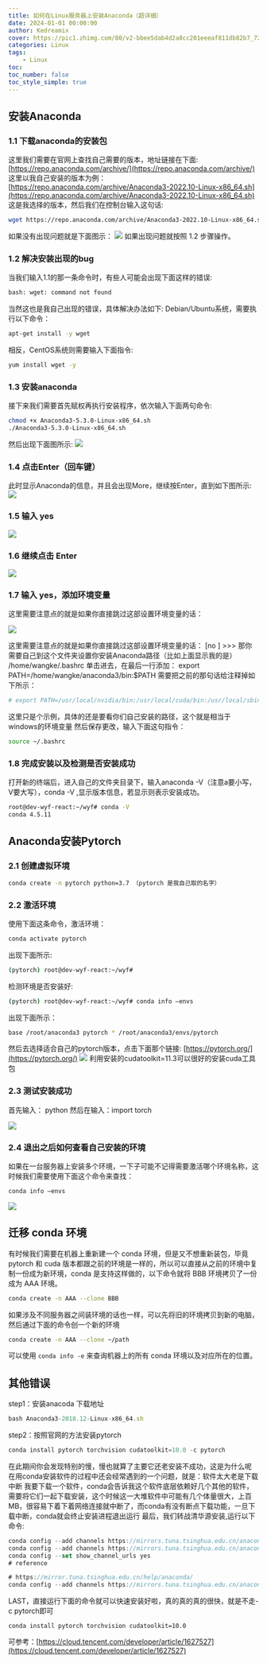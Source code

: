 ```yaml
---
title: 如何在Linux服务器上安装Anaconda（超详细）
date: 2024-01-01 00:00:00
author: Kedreamix
cover: https://pic1.zhimg.com/80/v2-bbee5dab4d2a8cc201eeeaf811db82b7_720w.png
categories: Linux
tags:
    - Linux
toc:
toc_number: false
toc_style_simple: true
---
```


## 安装Anaconda
### 1.1 下载anaconda的安装包
这里我们需要在官网上查找自己需要的版本，地址链接在下面:
[https://repo.anaconda.com/archive/](https://repo.anaconda.com/archive/)
这里以我自己安装的版本为例：
[https://repo.anaconda.com/archive/Anaconda3-2022.10-Linux-x86_64.sh](https://repo.anaconda.com/archive/Anaconda3-2022.10-Linux-x86_64.sh)
这是我选择的版本，然后我们在控制台输入这句话:
```bash
wget https://repo.anaconda.com/archive/Anaconda3-2022.10-Linux-x86_64.sh
```
如果没有出现问题就是下面图示：
![](https://pic1.zhimg.com/v2-d676de98829f1145c75f69bc9896c15e.png)
如果出现问题就按照 1.2 步骤操作。

### 1.2 解决安装出现的bug
当我们输入1.1的那一条命令时，有些人可能会出现下面这样的错误:
```bash
bash: wget: command not found
```
当然这也是我自己出现的错误，具体解决办法如下: Debian/Ubuntu系统，需要执行以下命令：
```bash
apt-get install -y wget
```
相反，CentOS系统则需要输入下面指令:
```bash
yum install wget -y
```
### 1.3 安装anaconda
接下来我们需要首先赋权再执行安装程序，依次输入下面两句命令:
```bash
chmod +x Anaconda3-5.3.0-Linux-x86_64.sh
./Anaconda3-5.3.0-Linux-x86_64.sh
```
然后出现下面图所示:
![](https://picx.zhimg.com/v2-450e81bb2de67a3c137bf068af871d6b.png)

### 1.4 点击Enter（回车键）
此时显示Anaconda的信息，并且会出现More，继续按Enter，直到如下图所示:
![](https://picx.zhimg.com/v2-558fb8bd56454e22cd5853e97d5d58ef.png)

### 1.5 输入 yes
![](https://picx.zhimg.com/v2-6957bbec41567ae3cf222d00cefa9bca.png)

### 1.6 继续点击 Enter
![](https://pic1.zhimg.com/v2-9cacfb8685e9f1c10036d80edffe6fdd.png)

### 1.7 输入 yes，添加环境变量
这里需要注意点的就是如果你直接跳过这部设置环境变量的话：

![](https://pic1.zhimg.com/v2-f0f80af2b03a73a6a81e82149405e38c.png)

这里需要注意点的就是如果你直接跳过这部设置环境变量的话：
[no ] >>>
那你需要自己到这个文件夹设置你安装Anaconda路径（比如上面显示我的是）
/home/wangke/.bashrc
单击进去，在最后一行添加：
export PATH=/home/wangke/anaconda3/bin:$PATH
需要把之前的那句话给注释掉如下所示：

```bash
# export PATH=/usr/local/nvidia/bin:/usr/local/cuda/bin:/usr/local/sbin:/usr/sbin:/sbin:$PATHexport PATH=/root/anaconda3/bin:$PATH
```
这里只是个示例，具体的还是要看你们自己安装的路径，这个就是相当于windows的环境变量
然后保存更改，输入下面这句指令：
```bash
source ~/.bashrc
```
### 1.8 完成安装以及检测是否安装成功
打开新的终端后，进入自己的文件夹目录下，输入anaconda -V（注意a要小写，V要大写），conda -V ,显示版本信息，若显示则表示安装成功。
```bash
root@dev-wyf-react:~/wyf# conda -V
conda 4.5.11
```
## Anaconda安装Pytorch
### 2.1 创建虚拟环境
```bash
conda create -n pytorch python=3.7 （pytorch 是我自己取的名字）
```
### 2.2 激活环境
使用下面这条命令，激活环境：
```bash
conda activate pytorch
```
出现下面所示:
```bash
(pytorch) root@dev-wyf-react:~/wyf#
```
检测环境是否安装好:
```bash
(pytorch) root@dev-wyf-react:~/wyf# conda info –envs
```
出现下面所示：
```bash
base /root/anaconda3 pytorch * /root/anaconda3/envs/pytorch
```
然后去选择适合自己的pytorch版本，点击下面那个链接:
[https://pytorch.org/](https://pytorch.org/)
![](https://pica.zhimg.com/v2-909fe51d58b9ad7b9a6494d682206fff.png)
利用安装的cudatoolkit=11.3可以很好的安装cuda工具包

### 2.3 测试安装成功
首先输入： python 然后在输入：import torch

![](https://pic1.zhimg.com/v2-8351ad9a02919bb2186436fbb04719d5.png)

### 2.4 退出之后如何查看自己安装的环境
如果在一台服务器上安装多个环境，一下子可能不记得需要激活哪个环境名称，这时候我们需要使用下面这个命令来查找：
```bash
conda info –envs
```
![](https://picx.zhimg.com/v2-a2d772f6c53ad75747862907d184eec3.png)



## 迁移 conda 环境

有时候我们需要在机器上重新建一个 conda 环境，但是又不想重新装包，毕竟 pytorch 和 cuda 版本都跟之前的环境是一样的，所以可以直接从之前的环境中复制一份成为新环境，conda 是支持这样做的，以下命令就将 BBB 环境拷贝了一份成为 AAA 环境。

```bash
conda create -n AAA --clone BBB
```

如果涉及不同服务器之间装环境的话也一样，可以先将旧的环境拷贝到新的电脑，然后通过下面的命令创一个新的环境

```bash
conda create -n AAA --clone ~/path 
```

可以使用 `conda info -e` 来查询机器上的所有 conda 环境以及对应所在的位置。



## 其他错误

step1：安装anacoda 下载地址

```jsx
bash Anaconda3-2018.12-Linux-x86_64.sh
```

step2：按照官网的方法安装pytorch 

```jsx
conda install pytorch torchvision cudatoolkit=10.0 -c pytorch
```

在此期间你会发现特别的慢，慢也就算了主要它还老安装不成功，这是为什么呢
在用conda安装软件的过程中还会经常遇到的一个问题，就是：软件太大老是下载中断 我要下载一个软件，conda会告诉我这个软件底层依赖好几个其他的软件，需要将它们一起下载安装，这个时候这一大堆软件中可能有几个体量很大，上百MB，很容易下着下着网络连接就中断了，而conda有没有断点下载功能，一旦下载中断，conda就会终止安装进程退出运行 最后，我们转战清华源安装,运行以下命令:

```jsx
conda config --add channels https://mirrors.tuna.tsinghua.edu.cn/anaconda/pkgs/free/
conda config --add channels https://mirrors.tuna.tsinghua.edu.cn/anaconda/pkgs/main/
conda config --set show_channel_urls yes
# reference

# https://mirror.tuna.tsinghua.edu.cn/help/anaconda/
conda config --add channels https://mirrors.tuna.tsinghua.edu.cn/anaconda/cloud/pytorch/
```

LAST，直接运行下面的命令就可以快速安装好啦，真的真的真的很快，就是不走-c pytorch即可

```
conda install pytorch torchvision cudatoolkit=10.0
```

可参考：[https://cloud.tencent.com/developer/article/1627527](https://cloud.tencent.com/developer/article/1627527)

